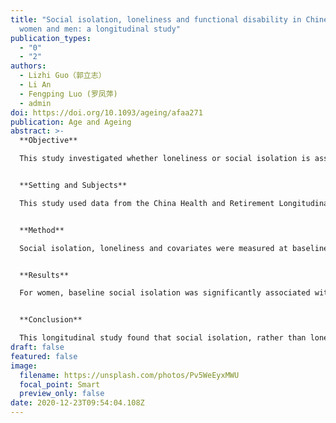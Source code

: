 ```yaml
---
title: "Social isolation, loneliness and functional disability in Chinese older
  women and men: a longitudinal study"
publication_types:
  - "0"
  - "2"
authors:
  - Lizhi Guo（郭立志）
  - Li An
  - Fengping Luo (罗凤萍)
  - admin
doi: https://doi.org/10.1093/ageing/afaa271
publication: Age and Ageing
abstract: >-
  **Objective**

  This study investigated whether loneliness or social isolation is associated with the onset of functional disability over 4 years among Chinese older populations.


  **Setting and Subjects**

  This study used data from the China Health and Retirement Longitudinal Study (CHARLS). Functional status was assessed by activities of daily living (ADL) and instrumental activities of daily living (IADL). Analyses were conducted with data from two waves (2011 and 2015) and were restricted to those respondents aged 50 and older and free of functional disability at baseline [n = 5,154, mean age (SD) = 60.72 (7.51); male, 52.3%].


  **Method**

  Social isolation, loneliness and covariates were measured at baseline. Follow-up measures of new-onset ADL and IADL disability were obtained 4 years later. We stratified the sample by gender, and then used binary logistic regressions to evaluate the associations between baseline isolation, loneliness and new-onset ADL and IADL disability.


  **Results**

  For women, baseline social isolation was significantly associated with new-onset ADL (OR = 1.18, 95% CI = 1.07–1.30) and IADL (OR = 1.11, 95% CI = 1.01–1.21) disability; no significant association between loneliness and ADL or IADL disability was found. For men, neither social isolation nor loneliness was found to be significantly associated with ADL or IADL disability.


  **Conclusion**

  This longitudinal study found that social isolation, rather than loneliness, was significantly associated with functional disability over 4 years among women (but not men) in China. These findings expand our knowledge about the association between social relationships and functional status among non-Western populations.
draft: false
featured: false
image:
  filename: https://unsplash.com/photos/Pv5WeEyxMWU
  focal_point: Smart
  preview_only: false
date: 2020-12-23T09:54:04.108Z
---
```

